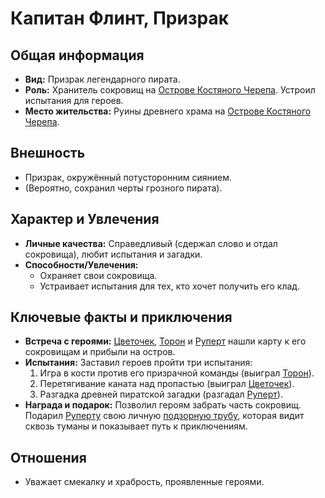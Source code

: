 # Капитан Флинт, Призрак

## Общая информация

- **Вид:** Призрак легендарного пирата.
- **Роль:** Хранитель сокровищ на [Острове Костяного Черепа](../../places/ostrov_kostyanogo_cherepa.md). Устроил испытания для героев.
- **Место жительства:** Руины древнего храма на [Острове Костяного Черепа](../../places/ostrov_kostyanogo_cherepa.md).

## Внешность

- Призрак, окружённый потусторонним сиянием.
- (Вероятно, сохранил черты грозного пирата).

## Характер и Увлечения

- **Личные качества:** Справедливый (сдержал слово и отдал сокровища), любит испытания и загадки.
- **Способности/Увлечения:**
  - Охраняет свои сокровища.
  - Устраивает испытания для тех, кто хочет получить его клад.

## Ключевые факты и приключения

- **Встреча с героями:** [Цветочек](../main_heroes/cvetochek.md), [Торон](../main_heroes/toron.md) и [Руперт](../main_heroes/rupert.md) нашли карту к его сокровищам и прибыли на остров.
- **Испытания:** Заставил героев пройти три испытания:
  1.  Игра в кости против его призрачной команды (выиграл [Торон](../main_heroes/toron.md)).
  2.  Перетягивание каната над пропастью (выиграл [Цветочек](../main_heroes/cvetochek.md)).
  3.  Разгадка древней пиратской загадки (разгадал [Руперт](../main_heroes/rupert.md)).
- **Награда и подарок:** Позволил героям забрать часть сокровищ. Подарил [Руперту](../main_heroes/rupert.md) свою личную [подзорную трубу](../../artifacts_and_magic/notable_artifacts.md#подзорная-труба-капитана-флинта), которая видит сквозь туманы и показывает путь к приключениям.

## Отношения

- Уважает смекалку и храбрость, проявленные героями.
